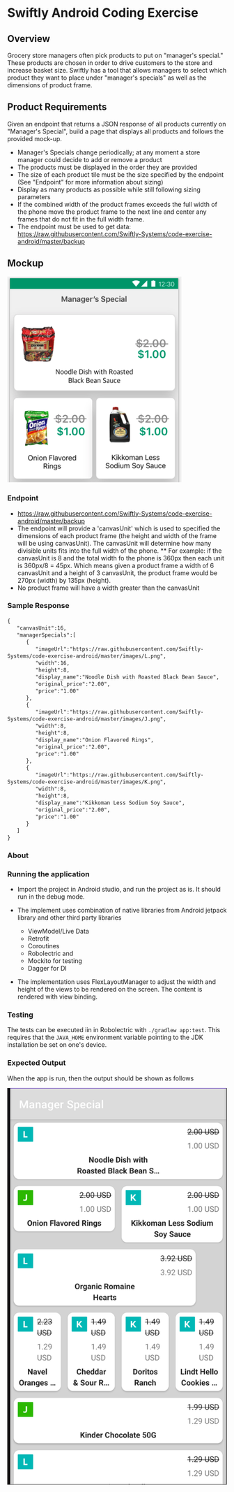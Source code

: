 # Swiftly Android Coding Exercise

## Overview
Grocery store managers often pick products to put on "manager's special." These products are chosen in order to drive customers to the store and increase basket size. Swiftly has a tool that allows managers to select which product they want to place under "manager's specials" as well as the dimensions of product frame.

## Product Requirements

 Given an endpoint that returns a JSON response of all products currently on "Manager's Special", build a page that displays all products and follows the provided mock-up.

* Manager's Specials change periodically; at any moment a store manager could decide to add or remove a product
* The products must be displayed in the order they are provided
* The size of each product tile must be the size specified by the endpoint (See "Endpoint" for more information about sizing)
* Display as many products as possible while still following sizing parameters
* If the combined width of the product frames exceeds the full width of the phone move the product frame to the next line and center any frames that do not fit in the full width frame.
* The endpoint must be used to get data: https://raw.githubusercontent.com/Swiftly-Systems/code-exercise-android/master/backup

## Mockup
<img src="https://github.com/Swiftly-Systems/code-exercise-android/blob/master/managerSpecial.png" width="400"/>

### Endpoint
* https://raw.githubusercontent.com/Swiftly-Systems/code-exercise-android/master/backup
* The endpoint will provide a 'canvasUnit' which is used to specified the dimensions of each product frame (the height and width of the frame will be using canvasUnit). The canvasUnit will determine how many divisible units fits into the full width of the phone.
** For example: if the canvasUnit is 8 and the total width fo the phone is 360px then each unit is 360px/8 = 45px. Which means given a product frame a width of 6 canvasUnit and a height of 3 canvasUnit, the product frame would be 270px (width) by 135px (height).
* No product frame will have a width greater than the canvasUnit

### Sample Response
```
{  
   "canvasUnit":16,
   "managerSpecials":[  
      {  
         "imageUrl":"https://raw.githubusercontent.com/Swiftly-Systems/code-exercise-android/master/images/L.png",
         "width":16,
         "height":8,
         "display_name":"Noodle Dish with Roasted Black Bean Sauce",
         "original_price":"2.00",
         "price":"1.00"
      },
      {  
         "imageUrl":"https://raw.githubusercontent.com/Swiftly-Systems/code-exercise-android/master/images/J.png",
         "width":8,
         "height":8,
         "display_name":"Onion Flavored Rings",
         "original_price":"2.00",
         "price":"1.00"
      },
      {  
         "imageUrl":"https://raw.githubusercontent.com/Swiftly-Systems/code-exercise-android/master/images/K.png",
         "width":8,
         "height":8,
         "display_name":"Kikkoman Less Sodium Soy Sauce",
         "original_price":"2.00",
         "price":"1.00"
      }
   ]
}
```

### About

### Running the application

* Import the project in Android studio, and run the project as is. It should run in the debug mode.
* The implement uses combination of native libraries from Android jetpack library and other third party libraries
    * ViewModel/Live Data
    * Retrofit
    * Coroutines
    * Robolectric and
    * Mockito for testing
    * Dagger for DI

* The implementation uses FlexLayoutManager to adjust the width and height of the views to be rendered on the screen. The content is rendered with view binding.

### Testing

The tests can be executed iin in Robolectric with `./gradlew app:test`. This requires that the `JAVA_HOME` environment variable pointing to the JDK installation be set on one's device.

### Expected Output

When the app is run, then the output should be shown as follows

![Screenshot](images/ManagerSpecial.png)
